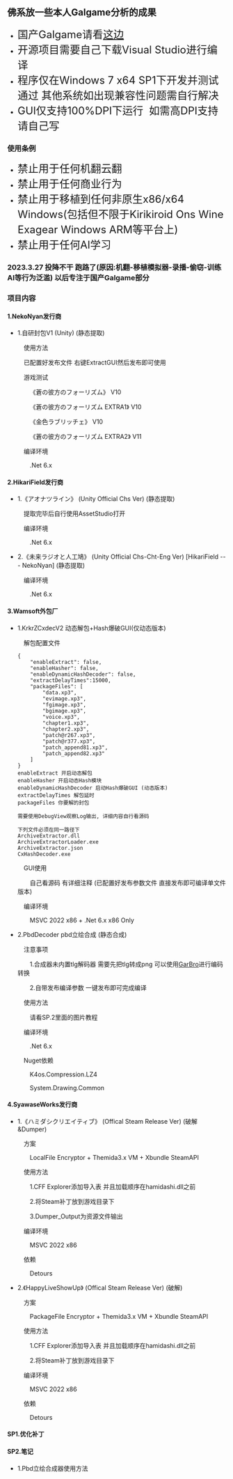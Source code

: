 ## 佛系放一些本人Galgame分析的成果

* <font size=5>国产Galgame请看[这边](https://github.com/YeLikesss/CNGALTools)</font>
* <font size=5>开源项目需要自己下载Visual Studio进行编译</font>
* <font size=5>程序仅在Windows 7 x64 SP1下开发并测试通过 其他系统如出现兼容性问题需自行解决</font>
* <font size=5>GUI仅支持100%DPI下运行  如需高DPI支持  请自己写</font>

### 使用条例

* <font size=5>禁止用于任何机翻云翻</font>
* <font size=5>禁止用于任何商业行为</font>
* <font size=5>禁止用于移植到任何非原生x86/x64 Windows(包括但不限于Kirikiroid Ons Wine Exagear Windows ARM等平台上)</font>
* <font size=5>禁止用于任何AI学习</font>

### 2023.3.27  投降不干 跑路了(原因:机翻-移植模拟器-录播-偷窃-训练AI等行为泛滥)  以后专注于国产Galgame部分

### 项目内容

#### 1.NekoNyan发行商

* 1.自研封包V1 (Unity)  (静态提取)

  &emsp;使用方法

  &emsp;已配置好发布文件  右键ExtractGUI然后发布即可使用

  &emsp;游戏测试

  &emsp;&emsp;《蒼の彼方のフォーリズム》 V10

  &emsp;&emsp;《蒼の彼方のフォーリズム EXTRA1》 V10

  &emsp;&emsp;《金色ラブリッチェ》 V10

  &emsp;&emsp;《蒼の彼方のフォーリズム EXTRA2》 V11

  &emsp;编译环境

  &emsp;&emsp;.Net 6.x

#### 2.HikariField发行商

* 1.《アオナツライン》 (Unity Official Chs Ver) (静态提取)

    &emsp;提取完毕后自行使用AssetStudio打开
    
    &emsp;编译环境 
    
    &emsp;&emsp;.Net 6.x
    
* 2.《未来ラジオと人工鳩》 (Unity Official Chs-Cht-Eng Ver)  [HikariField --- NekoNyan] (静态提取)

    &emsp;编译环境 

    &emsp;&emsp;.Net 6.x

#### 3.Wamsoft外包厂

* 1.KrkrZCxdecV2  动态解包+Hash爆破GUI(仅动态版本)

    &emsp;解包配置文件

    ```
    {
    	"enableExtract": false,
    	"enableHasher": false,
    	"enableDynamicHashDecoder": false,
    	"extractDelayTimes":15000,
    	"packageFiles": [
    		"data.xp3",
    		"evimage.xp3",
    		"fgimage.xp3",
    		"bgimage.xp3",
    		"voice.xp3",
    		"chapter1.xp3",
    		"chapter2.xp3",
    		"patch@r267.xp3",
    		"patch@r377.xp3",
    		"patch_append81.xp3",
    		"patch_append82.xp3"
    	]
    }
    enableExtract 开启动态解包
    enableHasher 开启动态Hash模块
    enableDynamicHashDecoder 启动Hash爆破GUI (动态版本)
    extractDelayTimes 解包延时
    packageFiles 你要解的封包
    
    需要使用DebugView观察Log输出, 详细内容自行看源码
    
    下列文件必须在同一路径下
    ArchiveExtractor.dll
    ArchiveExtractorLoader.exe
    ArchiveExtractor.json
    CxHashDecoder.exe
    ```

    &emsp;GUI使用

    &emsp;&emsp;自己看源码  有详细注释 (已配置好发布参数文件  直接发布即可编译单文件版本)

    &emsp;编译环境

    &emsp;&emsp;MSVC 2022 x86 + .Net 6.x x86 Only
    
* 2.PbdDecoder pbd立绘合成 (静态合成)

    &emsp;注意事项

    &emsp;&emsp;1.合成器未内置tlg解码器  需要先把tlg转成png  可以使用[GarBro](https://github.com/morkt/GARbro)进行编码转换

    &emsp;&emsp;2.自带发布编译参数  一键发布即可完成编译 

    &emsp;使用方法

    &emsp;&emsp;请看SP.2里面的图片教程

    &emsp;编译环境

    &emsp;&emsp;.Net 6.x

    &emsp;Nuget依赖

    &emsp;&emsp;K4os.Compression.LZ4

    &emsp;&emsp;System.Drawing.Common

#### 4.SyawaseWorks发行商

* 1.《ハミダシクリエイティブ》 (Offical Steam Release Ver) (破解&Dumper)

    &emsp;方案

    &emsp;&emsp;LocalFile Encryptor + Themida3.x VM + Xbundle SteamAPI
  
    &emsp;使用方法

    &emsp;&emsp;1.CFF Explorer添加导入表 并且加载顺序在hamidashi.dll之前
    
    &emsp;&emsp;2.将Steam补丁放到游戏目录下

    &emsp;&emsp;3.Dumper_Output为资源文件输出

    &emsp;编译环境

    &emsp;&emsp;MSVC 2022 x86

    &emsp;依赖

    &emsp;&emsp;Detours

* 2.《HappyLiveShowUp》 (Offical Steam Release Ver) (破解)

    &emsp;方案

    &emsp;&emsp;PackageFile Encryptor + Themida3.x VM + Xbundle SteamAPI
  
    &emsp;使用方法

    &emsp;&emsp;1.CFF Explorer添加导入表 并且加载顺序在hamidashi.dll之前
    
    &emsp;&emsp;2.将Steam补丁放到游戏目录下

    &emsp;编译环境

    &emsp;&emsp;MSVC 2022 x86

    &emsp;依赖

    &emsp;&emsp;Detours

#### SP1.优化补丁

#### SP2.笔记

* 1.Pbd立绘合成器使用方法